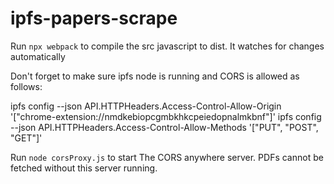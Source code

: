 # ipfs-papers-scrape

Run `npx webpack` to compile the src javascript to dist. It watches for changes automatically

Don't forget to make sure ipfs node is running and CORS is allowed as follows:

ipfs config --json API.HTTPHeaders.Access-Control-Allow-Origin '["chrome-extension://nmdkebiopcgmbkhkcpeiedopnalmkbnf"]'
ipfs config --json API.HTTPHeaders.Access-Control-Allow-Methods '["PUT", "POST", "GET"]'

Run `node corsProxy.js` to start The CORS anywhere server. PDFs cannot be fetched without this server running.
